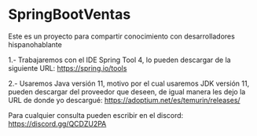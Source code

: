 # SpringBootVentas
Este es un proyecto para compartir conocimiento con desarrolladores hispanohablante

1.- Trabajaremos con el IDE Spring Tool 4, lo pueden descargar de la siguiente URL: https://spring.io/tools

2.- Usaremos Java versión 11, motivo por el cual usaremos JDK versión 11, pueden descargar del proveedor que deseen, de igual manera les dejo la URL de donde yo descargué: https://adoptium.net/es/temurin/releases/

Para cualquier consulta pueden escribir en el discord: https://discord.gg/QCDZU2PA

